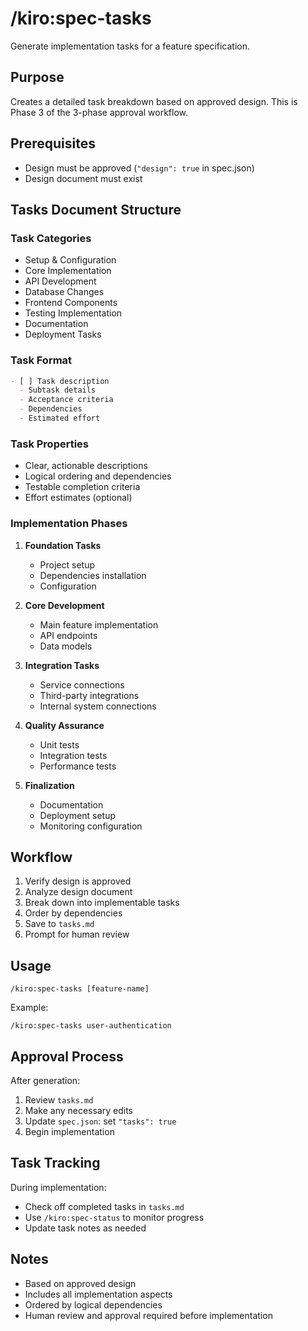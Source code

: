 # /kiro:spec-tasks

Generate implementation tasks for a feature specification.

## Purpose
Creates a detailed task breakdown based on approved design. This is Phase 3 of the 3-phase approval workflow.

## Prerequisites
- Design must be approved (`"design": true` in spec.json)
- Design document must exist

## Tasks Document Structure

### Task Categories
- Setup & Configuration
- Core Implementation
- API Development
- Database Changes
- Frontend Components
- Testing Implementation
- Documentation
- Deployment Tasks

### Task Format
```markdown
- [ ] Task description
  - Subtask details
  - Acceptance criteria
  - Dependencies
  - Estimated effort
```

### Task Properties
- Clear, actionable descriptions
- Logical ordering and dependencies
- Testable completion criteria
- Effort estimates (optional)

### Implementation Phases
1. **Foundation Tasks**
   - Project setup
   - Dependencies installation
   - Configuration

2. **Core Development**
   - Main feature implementation
   - API endpoints
   - Data models

3. **Integration Tasks**
   - Service connections
   - Third-party integrations
   - Internal system connections

4. **Quality Assurance**
   - Unit tests
   - Integration tests
   - Performance tests

5. **Finalization**
   - Documentation
   - Deployment setup
   - Monitoring configuration

## Workflow
1. Verify design is approved
2. Analyze design document
3. Break down into implementable tasks
4. Order by dependencies
5. Save to `tasks.md`
6. Prompt for human review

## Usage
```
/kiro:spec-tasks [feature-name]
```

Example:
```
/kiro:spec-tasks user-authentication
```

## Approval Process
After generation:
1. Review `tasks.md`
2. Make any necessary edits
3. Update `spec.json`: set `"tasks": true`
4. Begin implementation

## Task Tracking
During implementation:
- Check off completed tasks in `tasks.md`
- Use `/kiro:spec-status` to monitor progress
- Update task notes as needed

## Notes
- Based on approved design
- Includes all implementation aspects
- Ordered by logical dependencies
- Human review and approval required before implementation